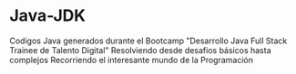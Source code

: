 # Java-JDK
Codigos Java generados durante el Bootcamp "Desarrollo Java Full Stack Trainee de Talento Digital"
Resolviendo desde desafios básicos hasta complejos
Recorriendo el interesante mundo de la Programación
